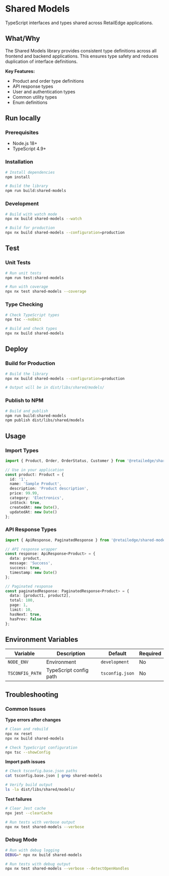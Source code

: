 # Shared Models

TypeScript interfaces and types shared across RetailEdge applications.

## What/Why

The Shared Models library provides consistent type definitions across all frontend and backend applications. This ensures type safety and reduces duplication of interface definitions.

**Key Features:**
- Product and order type definitions
- API response types
- User and authentication types
- Common utility types
- Enum definitions

## Run locally

### Prerequisites
- Node.js 18+
- TypeScript 4.9+

### Installation
```bash
# Install dependencies
npm install

# Build the library
npm run build:shared-models
```

### Development
```bash
# Build with watch mode
npx nx build shared-models --watch

# Build for production
npx nx build shared-models --configuration=production
```

## Test

### Unit Tests
```bash
# Run unit tests
npm run test:shared-models

# Run with coverage
npx nx test shared-models --coverage
```

### Type Checking
```bash
# Check TypeScript types
npx tsc --noEmit

# Build and check types
npx nx build shared-models
```

## Deploy

### Build for Production
```bash
# Build the library
npx nx build shared-models --configuration=production

# Output will be in dist/libs/shared/models/
```

### Publish to NPM
```bash
# Build and publish
npm run build:shared-models
npm publish dist/libs/shared/models
```

## Usage

### Import Types
```typescript
import { Product, Order, OrderStatus, Customer } from '@retailedge/shared-models';

// Use in your application
const product: Product = {
  id: '1',
  name: 'Sample Product',
  description: 'Product description',
  price: 99.99,
  category: 'Electronics',
  inStock: true,
  createdAt: new Date(),
  updatedAt: new Date()
};
```

### API Response Types
```typescript
import { ApiResponse, PaginatedResponse } from '@retailedge/shared-models';

// API response wrapper
const response: ApiResponse<Product> = {
  data: product,
  message: 'Success',
  success: true,
  timestamp: new Date()
};

// Paginated response
const paginatedResponse: PaginatedResponse<Product> = {
  data: [product1, product2],
  total: 100,
  page: 1,
  limit: 10,
  hasNext: true,
  hasPrev: false
};
```

## Environment Variables

| Variable | Description | Default | Required |
|----------|-------------|---------|----------|
| `NODE_ENV` | Environment | `development` | No |
| `TSCONFIG_PATH` | TypeScript config path | `tsconfig.json` | No |

## Troubleshooting

### Common Issues

**Type errors after changes**
```bash
# Clean and rebuild
npx nx reset
npx nx build shared-models

# Check TypeScript configuration
npx tsc --showConfig
```

**Import path issues**
```bash
# Check tsconfig.base.json paths
cat tsconfig.base.json | grep shared-models

# Verify build output
ls -la dist/libs/shared/models/
```

**Test failures**
```bash
# Clear Jest cache
npx jest --clearCache

# Run tests with verbose output
npx nx test shared-models --verbose
```

### Debug Mode
```bash
# Run with debug logging
DEBUG=* npx nx build shared-models

# Run tests with debug output
npx nx test shared-models --verbose --detectOpenHandles
```